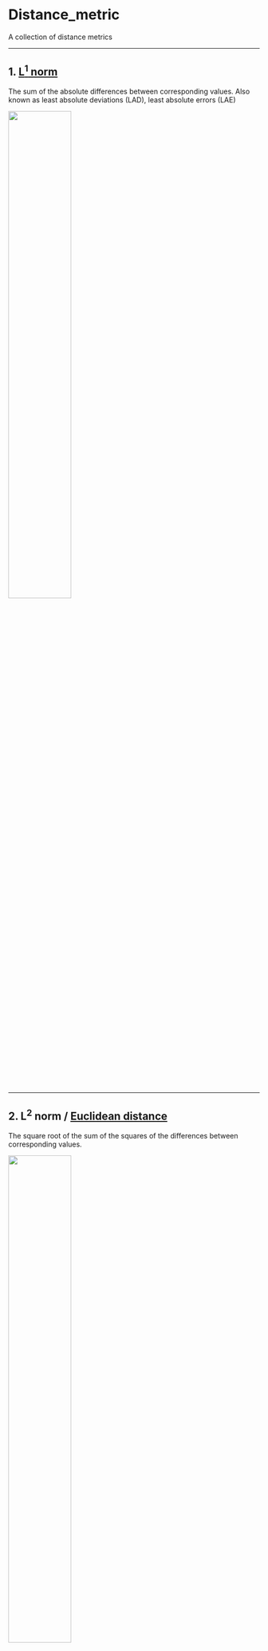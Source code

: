 # Distance_metric
A collection of distance metrics

<hr>

## 1. <a href="https://en.wikipedia.org/wiki/Least_absolute_deviations">L<sup>1</sup> norm</a>

The sum of the absolute differences between corresponding values.
Also known as least absolute deviations (LAD), least absolute errors (LAE)

<img src="./images/L1_distance.png" width="50%" />

<hr>

## 2. L<sup>2</sup> norm / <a href="https://en.wikipedia.org/wiki/Euclidean_distance">Euclidean distance</a>

The square root of the sum of the squares of the differences between corresponding values.

<img src="./images/Euclidean_distance.png" width="50%" />

Using some linear algebra notation, we can express <a href="https://math.stackexchange.com/questions/1236465/euclidean-distance-and-dot-product">Euclidean distance using inner product notation</a>:
<p align="center"><img src="./images/Euclidean_distance_as_inner_product.png" width="500px"></p>
<p align="center"><img src="./images/length_of_vector.png" width="500px"><br/>(see also <a href="https://en.wikipedia.org/wiki/Magnitude_(mathematics)">vector spaces)</a></p>
                                                                   
Notes:

(1) <a href="https://stats.stackexchange.com/questions/99171/why-is-euclidean-distance-not-a-good-metric-in-high-dimensions">the Euclidean distance is usually not a good metric in higher dimensional space.</a>

(2) When the square root is removed, it is an <a href="http://www.improvedoutcomes.com/docs/WebSiteDocs/Clustering/Clustering_Parameters/Euclidean_and_Euclidean_Squared_Distance_Metrics.htm">Euclidean Squared distance</a>

(3) The matrix norm of a matrix is called the <a href="https://mathworld.wolfram.com/FrobeniusNorm.html"><b>Frobenius Norm</b></a> / distance, or <a href="https://mathworld.wolfram.com/Hilbert-SchmidtNorm.html"><b>Hilbert-Schmidt Norm</b></a> / distance.

<p align="center"><img src="./images/Frobenius_Norm.png" width="150px"></p>

<hr>

## 3. <a href="https://mathworld.wolfram.com/VectorNorm.html">L<sup>p</sup> norm</a>, that is, <a href="https://en.wikipedia.org/wiki/Lp_space#The_p-norm_in_finite_dimensions">p-norm of vector v</a>, norm[v, p]

<p align="center"><img src="./images/vector_norm_definition.png" width="350px"></p>

For example, vector v = (4, 5, 6)

name | symbol | value | approx.
--- | --- | --- | ---
L<sup>1</sup>-norm | \|x\|<sub>1</sub> | (4+5+6) | 15.000
L<sup>2</sup>-norm | \|x\|<sub>2</sub> | (16+25+36) ** (1/2) | 8.775
L<sup>3</sup>-norm | \|x\|<sub>3</sub> | (64+125+216) ** (1/3) | 7.399
L<sup>4</sup>-norm | \|x\|<sub>4</sub> | (256+625+1296) ** (1/4) | 6.831
L<sup>∞</sup>-norm | \|x\|<sub>∞</sub> | max{ \|4\|, \|5\|, \|6\| } | 6.000

Note: <a href="https://en.wikipedia.org/wiki/Lp_space">L = Lebesgue</a>

<hr>

## 4. <a href="https://en.wikipedia.org/wiki/Mahalanobis_distance">Mahalanobis (Ma-ha-la-nobis) distance</a>

It is a multi-dimensional generalization of the idea of measuring how many standard deviations away P (points) is from the mean of D (distribution). This distance is zero if P is at the mean of D.

The Mahalanobis distance is thus unitless and scale-invariant, and takes into account the correlations of the data set.

A nice explanation can be found <a href="https://stats.stackexchange.com/questions/62092/bottom-to-top-explanation-of-the-mahalanobis-distance">here</a>.<br>

When the distribution (in terms of the covariance matrix) is an identity matrix, the distance is the same as the **Euclidean distance**.

<hr>

## 5. <a href="https://en.wiktionary.org/wiki/Manhattan_distance">Manhattan distance</a>

Imagine a grid-like street geography of the Manhattan borough in NYC.

<img src="./images/Manhattan_distance.png" width="50%" />

<hr>

## 6. <a href="https://en.wikipedia.org/wiki/Cosine_similarity">Cosine distance</a>

cosine distance = 1 - cosine similarity

<img src="./images/cosine_similarity.png" width="300px"><br/>(based on the <a href="https://en.wikipedia.org/wiki/Dot_product">dot product</a> of two vectors)

Note: <a href="https://www.coursera.org/lecture/pca-machine-learning/inner-product-distances-between-vectors-TDaFw">dot product is one kind of inner product</a>

<a href="https://cmry.github.io/notes/euclidean-v-cosine">Cosine similarity</a>, which is good at measuring the similarity of patterns of feature changes, *independent of* the absolute amplitude of the compared feature vectors.
<br/><br/>
May be used in a number of ML algorithms, including kNN.

<hr>

## 7. <a href="https://en.wikipedia.org/wiki/Minkowski_distance">Minkowski distance</a>

A generalization of both the Euclidean distance and the Manhattan distance in a normed vector space, used in kNN algorithm.

<hr>

## 8. <a href="https://en.wikipedia.org/wiki/Pearson_correlation_coefficient#Pearson's_distance">Pearson's distance</a>

d(x,y) = 1 - Pearson's correlation (x, y)

<hr>

## 9. <a href="https://en.wikipedia.org/wiki/Chebyshev_distance">Chebyshev (chessboard) distance</a>

The Chebyshev distance between two vectors or points x and y, with standard coordinates x<sub>i</sub> and y<sub>i</sub>, respectively, is

D<sub>Chebyshev</sub>(x,y) := max( | x<sub>i</sub> - y<sub>i</sub> | )

That is, the distance between two vectors is the greatest of their differences along <b>any coordinate dimension</b>.

<p align="center"><img src="./images/chessboard_distance_example.png" width="300px"><br/>(<a href="https://en.wikipedia.org/wiki/Chebyshev_distance">image source</a>)</p>

<br/>

May be used in the kNN algorithm.

<hr>

## 10. <a href="https://en.wikipedia.org/wiki/Jaccard_index">Jaccard distance</a>

Dissimilarity between sample sets

<img src="./images/Jaccard_distance.png" width="350px">

Used to provide n x n matrix for <a href="https://en.wikipedia.org/wiki/Multidimensional_scaling">multidimensional scaling</a>.

<hr>

## 11. <a href="https://en.wikipedia.org/wiki/Hamming_distance">Hamming distance</a>

Between two strings of equal length, the number of positions at which the corresponding symbols are different.

Examples (from <a href="https://en.wikipedia.org/wiki/Hamming_distance">wikipedia</a>):<br/>
<img src="./images/Hamming_distance_example.png" width="250px">

<hr>

Some questions:

(1) when to use the Euclidean Squared distance metric?

(2) why it is a bad idea to use Euclidean distance in higher dimensional space?

(3) <a href="https://www.researchgate.net/post/What_is_the_best_distance_measure_for_high_dimensional_data">what distance metric should be used in higher dimensional space?</a>

(4) when to use the cosine distance metric?

